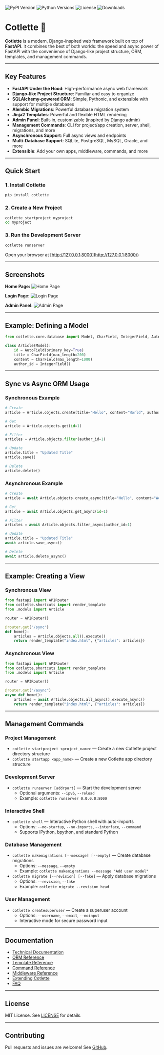 ![PyPI Version](https://img.shields.io/pypi/v/cotlette)
![Python Versions](https://img.shields.io/pypi/pyversions/cotlette)
![License](https://img.shields.io/pypi/l/cotlette)
![Downloads](https://img.shields.io/pypi/dm/cotlette)

# Cotlette 🚀

**Cotlette** is a modern, Django-inspired web framework built on top of **FastAPI**. It combines the best of both worlds: the speed and async power of FastAPI with the convenience of Django-like project structure, ORM, templates, and management commands.

---

## Key Features

- **FastAPI Under the Hood**: High-performance async web framework
- **Django-like Project Structure**: Familiar and easy to organize
- **SQLAlchemy-powered ORM**: Simple, Pythonic, and extensible with support for multiple databases
- **Alembic Migrations**: Powerful database migration system
- **Jinja2 Templates**: Powerful and flexible HTML rendering
- **Admin Panel**: Built-in, customizable (inspired by Django admin)
- **Management Commands**: CLI for project/app creation, server, shell, migrations, and more
- **Asynchronous Support**: Full async views and endpoints
- **Multi-Database Support**: SQLite, PostgreSQL, MySQL, Oracle, and more
- **Extensible**: Add your own apps, middleware, commands, and more

---

## Quick Start

### 1. Install Cotlette
```bash
pip install cotlette
```

### 2. Create a New Project
```bash
cotlette startproject myproject
cd myproject
```

### 3. Run the Development Server
```bash
cotlette runserver
```

Open your browser at [http://127.0.0.1:8000](http://127.0.0.1:8000/)

---

## Screenshots

**Home Page:**
![Home Page](.docs/img/first_page.jpg)

**Login Page:**
![Login Page](.docs/img/login_page.jpg)

**Admin Panel:**
![Admin Page](.docs/img/admin_page.jpg)

---

## Example: Defining a Model
```python
from cotlette.core.database import Model, CharField, IntegerField, AutoField

class Article(Model):
    id = AutoField(primary_key=True)
    title = CharField(max_length=200)
    content = CharField(max_length=1000)
    author_id = IntegerField()
```

---

## Sync vs Async ORM Usage

### Synchronous Example
```python
# Create
article = Article.objects.create(title="Hello", content="World", author_id=1)

# Get
article = Article.objects.get(id=1)

# Filter
articles = Article.objects.filter(author_id=1)

# Update
article.title = "Updated Title"
article.save()

# Delete
article.delete()
```

### Asynchronous Example
```python
# Create
article = await Article.objects.create_async(title="Hello", content="World", author_id=1)

# Get
article = await Article.objects.get_async(id=1)

# Filter
articles = await Article.objects.filter_async(author_id=1)

# Update
article.title = "Updated Title"
await article.save_async()

# Delete
await article.delete_async()
```

---

## Example: Creating a View

### Synchronous View
```python
from fastapi import APIRouter
from cotlette.shortcuts import render_template
from .models import Article

router = APIRouter()

@router.get("/sync")
def home():
    articles = Article.objects.all().execute()
    return render_template("index.html", {"articles": articles})
```

### Asynchronous View
```python
from fastapi import APIRouter
from cotlette.shortcuts import render_template
from .models import Article

router = APIRouter()

@router.get("/async")
async def home():
    articles = await Article.objects.all_async().execute_async()
    return render_template("index.html", {"articles": articles})
```

---

## Management Commands

### Project Management
- `cotlette startproject <project_name>` — Create a new Cotlette project directory structure
- `cotlette startapp <app_name>` — Create a new Cotlette app directory structure

### Development Server
- `cotlette runserver [addrport]` — Start the development server
  - Optional arguments: `--ipv6`, `--reload`
  - Example: `cotlette runserver 0.0.0.0:8000`

### Interactive Shell
- `cotlette shell` — Interactive Python shell with auto-imports
  - Options: `--no-startup`, `--no-imports`, `--interface`, `--command`
  - Supports IPython, bpython, and standard Python

### Database Management
- `cotlette makemigrations [--message] [--empty]` — Create database migrations
  - Options: `--message`, `--empty`
  - Example: `cotlette makemigrations --message "Add user model"`
- `cotlette migrate [--revision] [--fake]` — Apply database migrations
  - Options: `--revision`, `--fake`
  - Example: `cotlette migrate --revision head`

### User Management
- `cotlette createsuperuser` — Create a superuser account
  - Options: `--username`, `--email`, `--noinput`
  - Interactive mode for secure password input

---

## Documentation

- [Technical Documentation](.docs/index.md)
- [ORM Reference](.docs/orm.md)
- [Template Reference](.docs/templates.md)
- [Command Reference](.docs/commands.md)
- [Middleware Reference](.docs/middleware.md)
- [Extending Cotlette](.docs/extending.md)
- [FAQ](.docs/faq.md)

---

## License

MIT License. See [LICENSE](LICENSE) for details.

---

## Contributing

Pull requests and issues are welcome! See [GitHub](https://github.com/ForceFledgling/cotlette).
